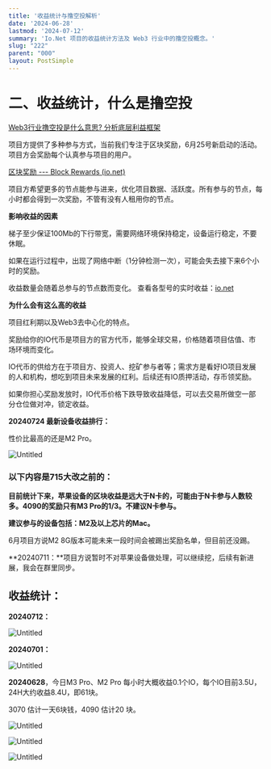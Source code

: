 ```yaml
---
title: '收益统计与撸空投解析'
date: '2024-06-28'
lastmod: '2024-07-12'
summary: 'Io.Net 项目的收益统计方法及 Web3 行业中的撸空投概念。'
slug: "222"
parent: "000" 
layout: PostSimple
---
```


# 二、收益统计，什么是撸空投

[Web3行业撸空投是什么意思? 分析底层利益框架](https://www.notion.so/Web3-699e29e5ee444aafa82a3ec27cc2170f?pvs=21)

项目方提供了多种参与方式，当前我们专注于区块奖励，6月25号新启动的活动。项目方会奖励每个认真参与项目的用户。

[区块奖励 --- Block Rewards (io.net)](https://docs.io.net/docs/block-rewards)

项目方希望更多的节点能参与进来，优化项目数据、活跃度。所有参与的节点，每小时都会得到一次奖励，不管有没有人租用你的节点。

**影响收益的因素**

梯子至少保证100Mb的下行带宽，需要网络环境保持稳定，设备运行稳定，不要休眠。

如果在运行过程中，出现了网络中断（1分钟检测一次），可能会失去接下来6个小时的奖励。

收益数量会随着总参与的节点数而变化。 查看各型号的实时收益：[io.net](https://explorer.io.net/explorer/block-rewards)

**为什么会有这么高的收益**

项目红利期以及Web3去中心化的特点。

奖励给你的IO代币是项目方的官方代币，能够全球交易，价格随着项目估值、市场环境而变化。

IO代币的供给方在于项目方、投资人、挖矿参与者等；需求方是看好IO项目发展的人和机构，想吃到项目未来发展的红利。后续还有IO质押活动，存币领奖励。

如果你担心奖励发放时，IO代币价格下跌导致收益降低，可以去交易所做空一部分仓位做对冲，锁定收益。

**20240724 最新设备收益排行：**

性价比最高的还是M2 Pro。

![Untitled](/static/images/blogs/22/000.png)

### **以下内容是715大改之前的：**

**目前统计下来，苹果设备的区块收益是远大于N卡的，可能由于N卡参与人数较多。4090的奖励只有M3 Pro的1/3。不建议N卡参与。**

**建议参与的设备包括：M2及以上芯片的Mac。** 

6月项目方说M2 8G版本可能未来一段时间会被踢出奖励名单，但目前还没踢。

**20240711：**项目方说暂时不对苹果设备做处理，可以继续挖，后续有新进展，我会在群里同步。

## 收益统计：

**20240712：**

![Untitled](/static/images/blogs/22/111.png)

**20240701：**

![Untitled](/static/images/blogs/22/222.png)

**20240628**，今日M3 Pro、M2 Pro 每小时大概收益0.1个IO，每个IO目前3.5U，24H大约收益8.4U，即61块。

3070 估计一天6块钱，4090  估计20 块。

![Untitled](/static/images/blogs/22/333.png)

![Untitled](/static/images/blogs/22/444.png)

![Untitled](/static/images/blogs/22/555.png)